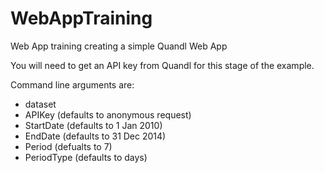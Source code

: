 # WebAppTraining

Web App training creating a simple Quandl Web App

You will need to get an API key from Quandl for this stage of the example.

Command line arguments are:
 - dataset
 - APIKey (defaults to anonymous request)
 - StartDate (defaults to 1 Jan 2010)
 - EndDate (defaults to 31 Dec 2014)
 - Period (defualts to 7)
 - PeriodType (defaults to days)
